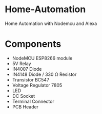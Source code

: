 # Home-Automation
Home Automation with Nodemcu and Alexa

# Components
* NodeMCU ESP8266 module
* 5V Relay 
* IN4007 Diode
* IN4148 Diode / 330 Ω Resistor
* Transistor BC547
* Voltage Regulator 7805
* LED 
* DC Socket
* Terminal Connector
* PCB Header 
